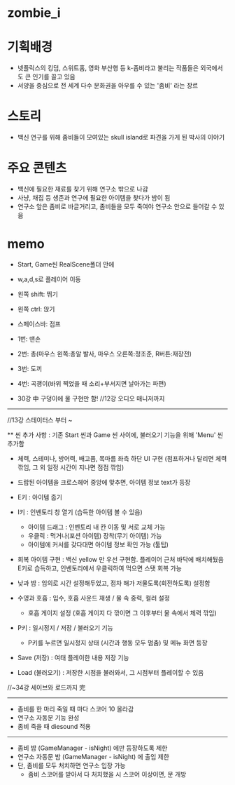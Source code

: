 # zombie_i

# 기획배경
- 넷플릭스의 킹덤, 스위트홈, 영화 부산행 등 k-좀비라고 불리는 작품들은 외국에서도 큰 인기를 끌고 있음
- 서양을 중심으로 전 세계 다수 문화권을 아우를 수 있는 '좀비' 라는 장르

# 스토리
- 백신 연구를 위해 좀비들이 모여있는 skull island로 파견을 가게 된 박사의 이야기

# 주요 콘텐츠
- 백신에 필요한 재료를 찾기 위해 연구소 밖으로 나감
- 사냥, 채집 등 생존과 연구에 필요한 아이템을 찾다가 밤이 됨
- 연구소 앞은 좀비로 바글거리고, 좀비들을 모두 죽여야 연구소 안으로 들어갈 수 있음






# memo
- Start, Game씬 RealScene폴더 안에

- w,a,d,s로 플레이어 이동
- 왼쪽 shift: 뛰기
- 왼쪽 ctrl: 앉기
- 스페이스바: 점프

- 1번: 맨손
- 2번: 총(마우스 왼쪽:총알 발사, 마우스 오른쪽:정조준, R버튼:재장전)
- 3번: 도끼
- 4번: 곡괭이(바위 찍었을 때 소리+부서지면 날아가는 파편)

- 30강 中 구덩이에 물 구현만 함!
//12강 오디오 매니저까지

---------

//13강 스테이터스 부터 ~


** 씬 추가 사항 : 기존 Start 씬과 Game 씬 사이에, 불러오기 기능을 위해 'Menu' 씬 추가함

- 체력, 스테미나, 방어력, 배고픔, 목마름 좌측 하단 UI 구현 (점프하거나 달리면 체력 깎임, 그 외 일정 시간이 지나면 점점 깎임)
- 드랍된 아이템을 크로스헤어 중앙에 맞추면, 아이템 정보 text가 등장 

- E키 : 아이템 줍기

- I키 : 인벤토리 창 열기 (습득한 아이템 볼 수 있음)
  + 아이템 드래그 : 인벤토리 내 칸 이동 및 서로 교체 가능
  + 우클릭 : 먹거나(포션 아이템) 장착(무기 아이템) 가능
  + 아이템에 커서를 갖다대면 아이템 정보 확인 가능 (툴팁)
  
- 회복 아이템 구현 : 백신 yellow 만 우선 구현함. 플레이어 근처 바닥에 배치해뒀음
  E키로 습득하고, 인벤토리에서 우클릭하여 먹으면 스탯 회복 가능
  
- 낮과 밤 : 임의로 시간 설정해두었고, 점차 해가 저물도록(회전하도록) 설정함
- 수영과 호흡 : 입수, 호흡 사운드 재생 / 물 속 중력, 컬러 설정
  + 호흡 게이지 설정 (호흡 게이지 다 깎이면 그 이후부터 물 속에서 체력 깎임)

- P키 : 일시정지 / 저장 / 불러오기 기능
  + P키를 누르면 일시정지 상태 (시간과 행동 모두 멈춤) 및 메뉴 화면 등장
  
- Save (저장) : 여태 플레이한 내용 저장 기능
- Load (불러오기) : 저장한 시점을 불러와서, 그 시점부터 플레이할 수 있음

//~34강 세이브와 로드까지 完


---------

- 좀비를 한 마리 죽일 때 마다 스코어 10 올라감
- 연구소 자동문 기능 완성
- 좀비 죽을 때 diesound 적용

---------

- 좀비 밤 (GameManager - isNight) 에만 등장하도록 제한
- 연구소 자동문 밤 (GameManager - isNight) 에 출입 제한
- 단, 좀비를 모두 처치하면 연구소 입장 가능
  + 좀비 스코어를 받아서 다 처치했을 시 스코어 이상이면, 문 개방
